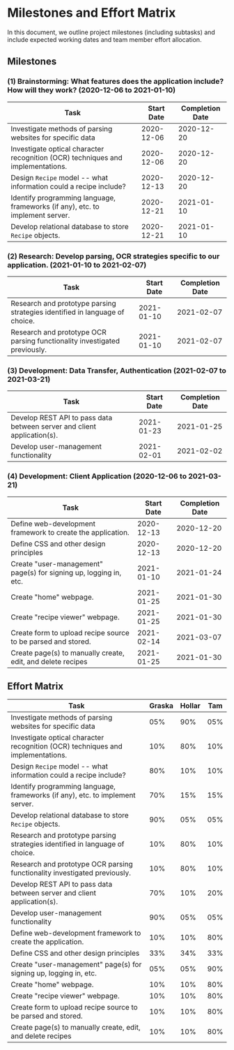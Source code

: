 # Milestones and Effort Matrix

In this document, we outline project milestones (including subtasks) and include expected working dates and team member
effort allocation.

## Milestones

### (1) Brainstorming: What features does the application include? How will they work? (2020-12-06 to 2021-01-10)

| Task                                                                            | Start Date | Completion Date |
| ------------------------------------------------------------------------------- | ---------- | --------------- |
| Investigate methods of parsing websites for specific data                       | 2020-12-06 | 2020-12-20      |
| Investigate optical character recognition (OCR) techniques and implementations. | 2020-12-06 | 2020-12-20      |
| Design `Recipe` model -- what information could a recipe include?               | 2020-12-13 | 2020-12-20      |
| Identify programming language, frameworks (if any), etc. to implement server.   | 2020-12-21 | 2021-01-10      |
| Develop relational database to store `Recipe` objects.                          | 2020-12-21 | 2021-01-10      |

### (2) Research: Develop parsing, OCR strategies specific to our application. (2021-01-10 to 2021-02-07)

| Task                                                                        | Start Date | Completion Date |
| --------------------------------------------------------------------------- | ---------- | --------------- |
| Research and prototype parsing strategies identified in language of choice. | 2021-01-10 | 2021-02-07      |
| Research and prototype OCR parsing functionality investigated previously.   | 2021-01-10 | 2021-02-07      |

### (3) Development: Data Transfer, Authentication (2021-02-07 to 2021-03-21)

| Task                                                                    | Start Date | Completion Date |
| ----------------------------------------------------------------------- | ---------- | --------------- |
| Develop REST API to pass data between server and client application(s). | 2021-01-23 | 2021-01-25      |
| Develop user-management functionality                                   | 2021-02-01 | 2021-02-02      |

### (4) Development: Client Application (2020-12-06 to 2021-03-21)

| Task                                                              | Start Date | Completion Date |
| ----------------------------------------------------------------- | ---------- | --------------- |
| Define web-development framework to create the application.       | 2020-12-13 | 2020-12-20      |
| Define CSS and other design principles                            | 2020-12-13 | 2020-12-20      |
| Create "user-management" page(s) for signing up, logging in, etc. | 2021-01-10 | 2021-01-24      |
| Create "home" webpage.                                            | 2021-01-25 | 2021-01-30      |
| Create "recipe viewer" webpage.                                   | 2021-01-25 | 2021-01-30      |
| Create form to upload recipe source to be parsed and stored.      | 2021-02-14 | 2021-03-07      |
| Create page(s) to manually create, edit, and delete recipes       | 2021-01-25 | 2021-01-30      |

## Effort Matrix

| Task                                                                            | Graska | Hollar | Tam |
| ------------------------------------------------------------------------------- | ------ | ------ | --- |
| Investigate methods of parsing websites for specific data                       | 05%    | 90%    | 05% |
| Investigate optical character recognition (OCR) techniques and implementations. | 10%    | 80%    | 10% |
| Design `Recipe` model -- what information could a recipe include?               | 80%    | 10%    | 10% |
| Identify programming language, frameworks (if any), etc. to implement server.   | 70%    | 15%    | 15% |
| Develop relational database to store `Recipe` objects.                          | 90%    | 05%    | 05% |
| Research and prototype parsing strategies identified in language of choice.     | 10%    | 80%    | 10% |
| Research and prototype OCR parsing functionality investigated previously.       | 10%    | 80%    | 10% |
| Develop REST API to pass data between server and client application(s).         | 70%    | 10%    | 20% |
| Develop user-management functionality                                           | 90%    | 05%    | 05% |
| Define web-development framework to create the application.                     | 10%    | 10%    | 80% |
| Define CSS and other design principles                                          | 33%    | 34%    | 33% |
| Create "user-management" page(s) for signing up, logging in, etc.               | 05%    | 05%    | 90% |
| Create "home" webpage.                                                          | 10%    | 10%    | 80% |
| Create "recipe viewer" webpage.                                                 | 10%    | 10%    | 80% |
| Create form to upload recipe source to be parsed and stored.                    | 10%    | 10%    | 80% |
| Create page(s) to manually create, edit, and delete recipes                     | 10%    | 10%    | 80% |
